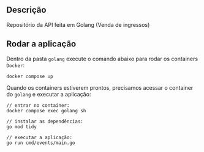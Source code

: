 ## Descrição

Repositório da API feita em Golang (Venda de ingressos)

## Rodar a aplicação

Dentro da pasta `golang` execute o comando abaixo para rodar os containers `Docker`:

```
docker compose up
```

Quando os containers estiverem prontos, precisamos acessar o container do `golang` e executar a aplicação:

```
// entrar no container:
docker compose exec golang sh

// instalar as dependências:
go mod tidy

// executar a aplicação:
go run cmd/events/main.go
```
